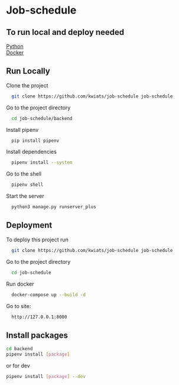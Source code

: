 # Job-schedule

## To run local and deploy needed

[Python](https://www.python.org/downloads/)\
[Docker](https://docs.docker.com/compose/install/)

## Run Locally

Clone the project

```bash
  git clone https://github.com/kwiats/job-schedule job-schedule
```

Go to the project directory

```bash
  cd job-schedule/backend
```

Install pipenv

```bash
  pip install pipenv
```

Install dependencies

```bash
  pipenv install --system
```

Go to the shell

```bash
  pipenv shell
```

Start the server

```bash
  python3 manage.py runserver_plus
```

## Deployment

To deploy this project run

```bash
  git clone https://github.com/kwiats/job-schedule job-schedule
```

Go to the project directory

```bash
  cd job-schedule
```

Run docker

```bash
  docker-compose up --build -d
```

Go to site:

```bash
  http://127.0.0.1:8000
```

## Install packages

```bash
cd backend
pipenv install [package]
```

or for dev

```bash
pipenv install [package] --dev
```
